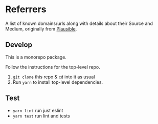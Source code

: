 # Referrers

A list of known domains/urls along with details about their Source and Medium, originally from [Plausible](https://github.com/plausible/analytics/blob/5d4918b66b862562cb42e3d7c3af86674a40bdf3/priv/ref_inspector/referers.yml).


## Develop

This is a monorepo package.

Follow the instructions for the top-level repo.
1. `git clone` this repo & `cd` into it as usual
2. Run `yarn` to install top-level dependencies.



## Test

- `yarn lint` run just eslint
- `yarn test` run lint and tests
